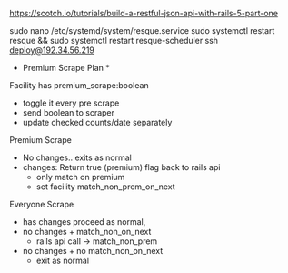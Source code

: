 
https://scotch.io/tutorials/build-a-restful-json-api-with-rails-5-part-one

sudo nano /etc/systemd/system/resque.service
sudo systemctl restart resque && sudo systemctl restart resque-scheduler
ssh deploy@192.34.56.219


* Premium Scrape Plan *

Facility has premium_scrape:boolean
  - toggle it every pre scrape
  - send boolean to scraper
  - update checked counts/date separately


Premium Scrape
  - No changes.. exits as normal
  - changes: Return true (premium) flag back to rails api
    - only match on premium
    - set facility match_non_prem_on_next

Everyone Scrape
  - has changes proceed as normal,
  - no changes + match_non_on_next
    - rails api call -> match_non_prem
  - no changes + no match_non_on_next
    - exit as normal


